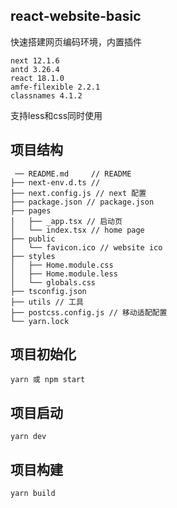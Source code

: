 ## react-website-basic

快速搭建网页编码环境，内置插件

```
next 12.1.6
antd 3.26.4
react 18.1.0
amfe-filexible 2.2.1
classnames 4.1.2
```

支持less和css同时使用



## 项目结构

```
 ── README.md     // README
├── next-env.d.ts // 
├── next.config.js // next 配置
├── package.json // package.json
├── pages
│   ├── _app.tsx // 启动页
│   └── index.tsx // home page
├── public
│   └── favicon.ico // website ico
├── styles
│   ├── Home.module.css
│   ├── Home.module.less
│   └── globals.css
├── tsconfig.json
├── utils // 工具
├── postcss.config.js // 移动适配配置
└── yarn.lock
```



## 项目初始化

```
yarn 或 npm start
```

## 项目启动

```
yarn dev
```

## 项目构建

```
yarn build
```

